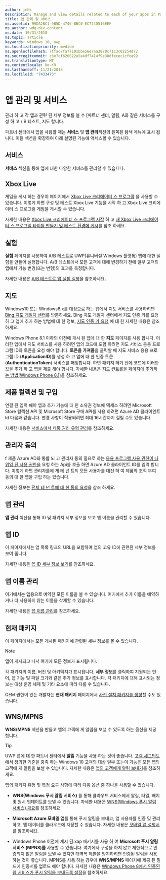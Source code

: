 ```yaml
---
author: jnHs
Description: Manage and view details related to each of your apps in Partner Center, and configure services such as A/B testing and maps.
title: 앱 관리 및 서비스
ms.assetid: 99DA2BC1-9B5D-4746-8BC0-EC723D516EEF
ms.author: wdg-dev-content
ms.date: 10/31/2018
ms.topic: article
keywords: windows 10, uwp
ms.localizationpriority: medium
ms.openlocfilehash: 7ffac7fa77191bbe56e7aa3870c71c3c02254d72
ms.sourcegitcommit: cbe7cf620622a5e4df7414f9e38dfecec1cfca99
ms.translationtype: MT
ms.contentlocale: ko-KR
ms.lasthandoff: 11/21/2018
ms.locfileid: "7433473"
---
```

# <a name="app-management-and-services"></a>앱 관리 및 서비스

관리 하 고 각 앱과 관련 된 세부 정보를 볼 수 [파트너 센터, 알림, A와 같은 서비스를 구성 하 고 / B 테스트, 지도 합니다.

파트너 센터에서 앱을 사용할 때는 **서비스** 및 **앱 관리**섹션의 왼쪽된 탐색 메뉴에 표시 됩니다. 이들 섹션을 확장하여 아래 설명된 기능에 액세스할 수 있습니다.

## <a name="services"></a>서비스

**서비스** 섹션을 통해 앱에 대한 다양한 서비스를 관리할 수 있습니다.

## <a name="xbox-live"></a>Xbox Live

게임을 게시 하는 경우이 페이지에서 [Xbox Live 크리에이터 스 프로그램](http://xbox.com/developers/creators-program) 을 사용할 수 있습니다. 이렇게 하면 구성 및 테스트 Xbox Live 기능을 시작 하 고 Xbox Live 크리에이터 스 프로그램 게임을 게시할 수 있습니다.

자세한 내용은 [Xbox Live 크리에이터 스 프로그램 시작](../xbox-live/get-started-with-creators/get-started-with-xbox-live-creators.md) 하 고 [새 Xbox Live 크리에이터 스 프로그램 타이틀 만들기 및 테스트 환경에 게시](../xbox-live/get-started-with-creators/create-and-test-a-new-creators-title.md)를 참조 하세요.

## <a name="experimentation"></a>실험

**실험** 페이지를 사용하여 A/B 테스트로 UWP(유니버설 Windows 플랫폼) 앱에 대한 실험을 만들어 실행합니다. A/B 테스트에서 모든 고객에 대해 변경하기 전에 일부 고객의 앱에서 기능 변경(또는 변형)의 효과를 측정합니다.

자세한 내용은 [A/B 테스트로 앱 실험 실행](../monetize/run-app-experiments-with-a-b-testing.md)을 참조하세요.

## <a name="maps"></a>지도

Windows10 또는 Windows8.x를 대상으로 하는 앱에서 지도 서비스를 사용하려면 [Bing 지도 개발자 센터](http://go.microsoft.com/fwlink/p/?LinkId=614880)를 방문하세요. Bing 지도 개발자 센터에서 지도 인증 키를 요청 하 고 앱에 추가 하는 방법에 대 한 정보, [지도 인증 키 요청](../maps-and-location/authentication-key.md) 에 대 한 자세한 내용은 참조 하세요. 

Windows Phone 8.1 이하의 이전에 게시 된 앱에 대 한 **지도** 페이지를 사용 합니다. 이러한 앱에서 지도 서비스를 사용 하려면 앱의 코드에 포함 하려면 지도 서비스 응용 프로그램 ID와 토큰을 요청 해야 합니다. **토큰을 가져올**을 클릭할 때 지도 서비스 응용 프로그램 ID (**ApplicationID**)를 생성 하 고 앱에 대 한 인증 토큰 (**AuthenticationToken**) 서비스를 매핑합니다. 하면 패키지 하기 전에 코드에 이러한 값을 추가 하 고 앱을 제출 해야 합니다. 자세한 내용은 [지도 컨트롤을 페이지에 추가하는 방법(Windows Phone 8.1)](http://go.microsoft.com/fwlink/p/?LinkId=614882)을 참조하세요.

## <a name="product-collections-and-purchases"></a>제품 컬렉션 및 구입

연결 된 입력 해야 앱과 추가 기능에 대 한 소유권 정보에 액세스 하려면 Microsoft Store 컬렉션 API 및 Microsoft Store 구매 API를 사용 하려면 Azure AD 클라이언트 Id 다음과 같습니다. 변경 사항이 적용되려면 최대 16시간까지 걸릴 수도 있습니다.

자세한 내용은 [서비스에서 제품 권리 유형 관리](../monetize/view-and-grant-products-from-a-service.md)를 참조하세요.

## <a name="administrator-consent"></a>관리자 동의

f 제품 Azure AD와 통합 되 고 관리자 동의 필요로 하는 [응용 프로그램 사용 권한이 나 위임 된 사용 권한을](https://developer.microsoft.com/graph/docs/concepts/permissions_reference) 요청 하는 Api를 호출 하면 Azure AD 클라이언트 ID를 입력 합니다. 이렇게 하면 관리자를에 게 테 넌 트의 모든 사용자를 대신 하 여 제품의 조직 부여 동의 대 한 앱을 구입 하는 있습니다.

자세한 정보는 [전체 테 넌 트에 대 한 동의 요청](https://docs.microsoft.com/en-us/azure/active-directory/develop/active-directory-v2-scopes#requesting-consent-for-an-entire-tenant)을 참조 하세요.

## <a name="app-management"></a>앱 관리

**앱 관리** 섹션을 통해 ID 및 패키지 세부 정보를 보고 앱 이름을 관리할 수 있습니다.

## <a name="app-identity"></a>앱 ID

이 페이지에서는 앱 목록 링크의 URL을 포함하여 앱의 고유 ID에 관련된 세부 정보를 보여 줍니다.

자세한 내용은 [앱 ID 세부 정보 보기](view-app-identity-details.md)를 참조하세요.

## <a name="manage-app-names"></a>앱 이름 관리

여기에서는 앱용으로 예약한 모든 이름을 볼 수 있습니다. 여기에서 추가 이름을 예약하거나 더 사용하지 않는 이름을 삭제할 수 있습니다.

자세한 내용은 [앱 이름 관리](manage-app-names.md)를 참조하세요.

## <a name="current-packages"></a>현재 패키지

이 페이지에서는 모든 게시된 패키지에 관련된 세부 정보를 볼 수 있습니다.

> [!NOTE]
> 앱이 게시되고 나서 여기에 모든 정보가 표시됩니다.

각 패키지의 이름, 버전 및 아키텍처가 표시됩니다. **세부 정보**를 클릭하여 지원되는 언어, 앱 기능 및 파일 크기와 같은 추가 정보를 표시합니다. 각 패키지에 대해 표시되는 정보는 대상 운영 체제 및 기타 요소에 따라 다를 수 있습니다. 

OEM 권한이 있는 개발자는 **현재 패키지** 페이지에서 [사전 설치 패키지를 생성](generate-preinstall-packages-for-oems.md)할 수도 있습니다.

## <a name="wnsmpns"></a>WNS/MPNS

**WNS/MPNS** 섹션을 만들고 앱의 고객에 게 알림을 보낼 수 있도록 하는 옵션을 제공 합니다. 

> [!TIP]
> UWP 앱에 대 한 파트너 센터에서 **알림** 기능을 사용 하는 것이 좋습니다. [고객 세그먼트](create-customer-segments.md)에서 정의한 기준을 충족 하는 Windows 10 고객의 대상 일부 또는이 기능은 모든 앱의 고객에 게 알림을 보낼 수 있습니다. 자세한 내용은 [앱의 고객에게 알림 보내기](send-push-notifications-to-your-apps-customers.md)를 참조하세요.

앱의 패키지 유형 및 특정 요구 사항에 따라 다음 옵션 중 하나을 사용할 수 있습니다. 

-   **WNS(Windows 푸시 알림 서비스)** 를 통해 클라우드 서비스에서 알림, 타일, 배지 및 원시 업데이트를 보낼 수 있습니다. 자세한 내용은 [WNS(Windows 푸시 알림 서비스) 개요](../design/shell/tiles-and-notifications/windows-push-notification-services--wns--overview.md)를 참조하세요.

-   **Microsoft Azure 모바일 앱**를 통해 푸시 알림을 보내고, 앱 사용자를 인증 및 관리하고, 앱 데이터를 클라우드에 저장할 수 있습니다. 자세한 내용은 [모바일 앱 설명서](http://go.microsoft.com/fwlink/p/?LinkId=221116)를 참조하세요.

-   Windows Phone 이전에 게시 된.xap 패키지를 사용 하 여 **Microsoft 푸시 알림 서비스 (MPNS)를** 사용할 수 있습니다. 여기에서 구성을 하지 않고 제한적으로 인증되지 않은 알림을 보낼 수 있지만 대역폭 제한을 방지하려면 인증된 알림을 사용하는 것이 좋습니다. MPNS를 사용 하는 경우에 **WNS/MPNS** 페이지에 제공 된 필드에 인증서를 업로드 해야 합니다. 자세한 내용은 [Windows Phone 8에서 인증된 웹 서비스가 푸시 알림을 보내도록 설정](http://go.microsoft.com/fwlink/p/?LinkId=528736)을 참조하세요.
 

 
